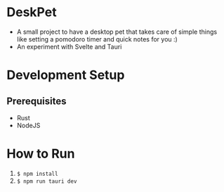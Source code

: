 # DeskPet

- A small project to have a desktop pet that takes care of simple things like setting a pomodoro timer and quick notes for you :)
- An experiment with Svelte and Tauri

# Development Setup
## Prerequisites
- Rust
- NodeJS

# How to Run
1. ``` $ npm install ```
2. ``` $ npm run tauri dev ```
